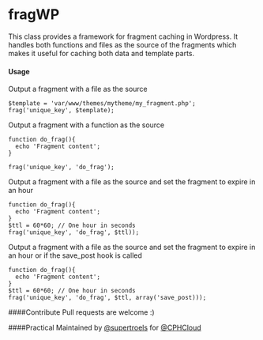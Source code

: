 fragWP
======

This class provides a framework for fragment caching in Wordpress. It handles both functions and files as the source of the fragments which makes it useful for caching both data and template parts.

#### Usage
Output a fragment with a file as the source
```
$template = 'var/www/themes/mytheme/my_fragment.php';
frag('unique_key', $template);
```

Output a fragment with a function as the source
```
function do_frag(){
  echo 'Fragment content';
}

frag('unique_key', 'do_frag');
```

Output a fragment with a file as the source and set the fragment to expire in an hour
```
function do_frag(){
  echo 'Fragment content';
}
$ttl = 60*60; // One hour in seconds
frag('unique_key', 'do_frag', $ttl));
```

Output a fragment with a file as the source and set the fragment to expire in an hour or if the save_post hook is called
```
function do_frag(){
  echo 'Fragment content';
}
$ttl = 60*60; // One hour in seconds
frag('unique_key', 'do_frag', $ttl, array('save_post)));
```

####Contribute
Pull requests are welcome :)

####Practical
Maintained by [@supertroels](http://www.github.com/supertroels) for [@CPHCloud](http://www.github.com/CPHCloud)


